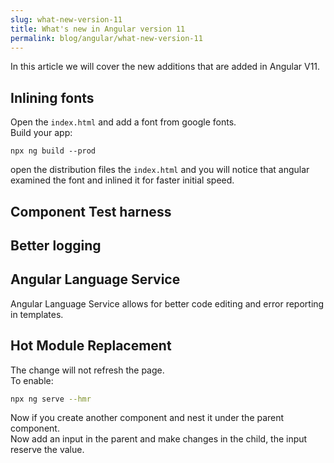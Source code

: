 ```yaml
---
slug: what-new-version-11
title: What's new in Angular version 11
permalink: blog/angular/what-new-version-11
---
```


In this article we will cover the new additions that are added in Angular V11.

## Inlining fonts

Open the `index.html` and add a font from google fonts.  
Build your app:

```
npx ng build --prod
```

open the distribution files the `index.html` and you will notice that angular examined the font and inlined it for faster initial speed.

## Component Test harness

## Better logging

## Angular Language Service

Angular Language Service allows for better code editing and error reporting in templates.

## Hot Module Replacement

The change will not refresh the page.  
To enable:

```bash
npx ng serve --hmr
```

Now if you create another component and nest it under the parent component.  
Now add an input in the parent and make changes in the child, the input reserve the value.  

